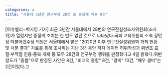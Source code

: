 ```yaml
---
categories: a
title: "서울대 3년간 연구부정 28건 중 중징계 처분 0건"
---
```

[이슈밸리=박지영 기자] 최근 3년간 서울대에서 28번의 연구진실성조사위원회(조사위)가 열렸지만 중징계 조치는 한 번도 없던 것으로 나타났다.국회 교육위원회 소속 강민정 더불어민주당 의원은 서울대에서 받은 "2020년 이후 연구진실성위원회 개최 현황 및 처분 결과" 자료를 통해 조사위는 지난 3년 동안 저자·데이터 허위작성과 위변조·표절·부적절 인용·중복 게재 등 모두 28건의 연구부정 행위를 판정했다고 4일 밝혔다.위반 정도가 "중함"으로 판정된 사안은 8건, "비교적 중함" 8건, "경미" 10건, "매우 경미"는 2건이었다.그
